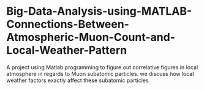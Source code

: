 # Big-Data-Analysis-using-MATLAB-Connections-Between-Atmospheric-Muon-Count-and-Local-Weather-Pattern
A project using Matlab programming to figure out correlative figures in local atmosphere in regards to Muon subatomic particles. 
we discuss how local weather factors exactly affect these subatomic particles
